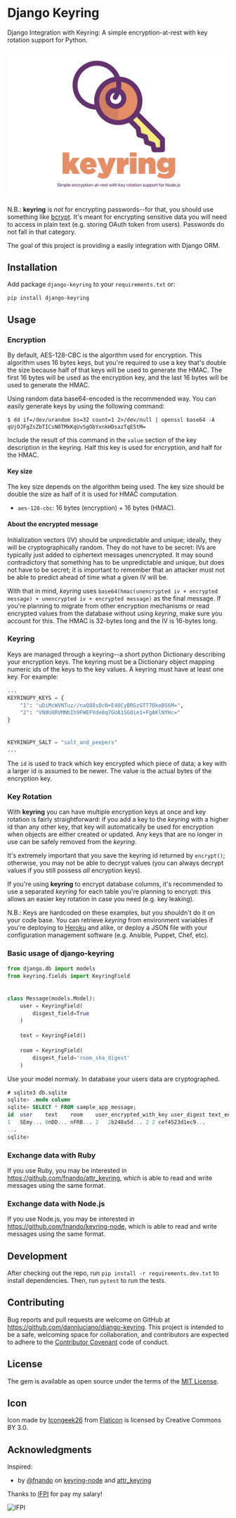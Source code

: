 # Django Keyring

Django Integration with Keyring: A simple encryption-at-rest with key rotation support for Python.

![keyring: Simple encryption-at-rest with key rotation support for Python.](https://raw.githubusercontent.com/dannluciano/keyring-python/main/keyring.png)

N.B.: **keyring** is _not_ for encrypting passwords--for that, you should use
something like [bcrypt](https://pypi.org/project/bcrypt/). It's meant for
encrypting sensitive data you will need to access in plain text (e.g. storing
OAuth token from users). Passwords do not fall in that category.

The goal of this project is providing a easily integration with Django ORM.

## Installation

Add package `django-keyring` to your `requirements.txt` or:

```console
pip install django-keyring
```

## Usage

### Encryption

By default, AES-128-CBC is the algorithm used for encryption. This algorithm
uses 16 bytes keys, but you're required to use a key that's double the size
because half of that keys will be used to generate the HMAC. The first 16 bytes
will be used as the encryption key, and the last 16 bytes will be used to
generate the HMAC.

Using random data base64-encoded is the recommended way. You can easily generate
keys by using the following command:

```console
$ dd if=/dev/urandom bs=32 count=1 2>/dev/null | openssl base64 -A
qUjOJFgZsZbTICsN0TMkKqUvSgObYxnkHDsazTqE5tM=
```

Include the result of this command in the `value` section of the key description
in the keyring. Half this key is used for encryption, and half for the HMAC.

#### Key size

The key size depends on the algorithm being used. The key size should be double
the size as half of it is used for HMAC computation.

- `aes-128-cbc`: 16 bytes (encryption) + 16 bytes (HMAC).
<!-- - `aes-192-cbc`: 24 bytes (encryption) + 24 bytes (HMAC).
- `aes-256-cbc`: 32 bytes (encryption) + 32 bytes (HMAC). -->

#### About the encrypted message

Initialization vectors (IV) should be unpredictable and unique; ideally, they
will be cryptographically random. They do not have to be secret: IVs are
typically just added to ciphertext messages unencrypted. It may sound
contradictory that something has to be unpredictable and unique, but does not
have to be secret; it is important to remember that an attacker must not be able
to predict ahead of time what a given IV will be.

With that in mind, _keyring_ uses
`base64(hmac(unencrypted iv + encrypted message) + unencrypted iv + encrypted message)`
as the final message. If you're planning to migrate from other encryption
mechanisms or read encrypted values from the database without using _keyring_,
make sure you account for this. The HMAC is 32-bytes long and the IV is 16-bytes
long.

### Keyring

Keys are managed through a keyring--a short python Dictionary describing your
encryption keys. The keyring must be a Dictionary object mapping numeric ids of the
keys to the key values. A keyring must have at least one key. For example:

```python settings.py
...
KEYRINGPY_KEYS = {
    "1": "uDiMcWVNTuz//naQ88sOcN+E40CyBRGzGTT7OkoBS6M=",
    "2": "VN8UXRVMNbIh9FWEFVde0q7GUA1SGOie1+FgAKlNYHc="
}


KEYRINGPY_SALT = "salt_and_peepers"
...
```

The `id` is used to track which key encrypted which piece of data; a key with a
larger id is assumed to be newer. The value is the actual bytes of the
encryption key.

### Key Rotation

With **keyring** you can have multiple encryption keys at once and key rotation
is fairly straightforward: if you add a key to the _keyring_ with a higher id
than any other key, that key will automatically be used for encryption when
objects are either created or updated. Any keys that are no longer in use can be
safely removed from the _keyring_.

It's extremely important that you save the keyring id returned by `encrypt()`;
otherwise, you may not be able to decrypt values (you can always decrypt values
if you still possess _all_ encryption keys).

If you're using **keyring** to encrypt database columns, it's recommended to use
a separated _keyring_ for each table you're planning to encrypt: this allows an
easier key rotation in case you need (e.g. key leaking).

N.B.: Keys are hardcoded on these examples, but you shouldn't do it on your code
base. You can retrieve _keyring_ from environment variables if you're deploying
to [Heroku](https://heroku.com) and alike, or deploy a JSON file with your
configuration management software (e.g. Ansible, Puppet, Chef, etc).

### Basic usage of django-keyring

```python models.py
from django.db import models
from keyring.fields import KeyringField


class Message(models.Model):
    user = KeyringField(
        disgest_field=True
    )
    
    text = KeyringField()

    room = KeyringField(
        disgest_field='room_sha_digest'
    )

```

Use your model normaly. In database your users data are cryptographed.

```sql
# sqlite3 db.sqlite
sqlite> .mode column
sqlite> SELECT * FROM sample_app_message;
id  user    text    room    user_encrypted_with_key user_digest text_encrypted_with_key room_encrypted_with_key room_sha_digest
1   SEmy... 8nDD... nFRB... 2   2b248a5d... 2 2 cef4523d1ec9...
...
sqlite>
```

<!-- #### Change encryption algorithm

You can choose between `AES-128-CBC`, `AES-192-CBC` and `AES-256-CBC`. By
default, `AES-128-CBC` will be used.

To specify the encryption algorithm, set the `encryption` option. The following
example uses `AES-256-CBC`.

```python
from keyring import Keyring

keys = { "1": "uDiMcWVNTuz//naQ88sOcN+E40CyBRGzGTT7OkoBS6M=" }
encryptor = Keyring(keys, {
  "encryption": "aes-256-cbc",
  "digest_salt": "<custom salt>",
})
``` -->

### Exchange data with Ruby

If you use Ruby, you may be interested in
<https://github.com/fnando/attr_keyring>, which is able to read and write
messages using the same format.

### Exchange data with Node.js

If you use Node.js, you may be interested in
<https://github.com/fnando/keyring-node>, which is able to read and write
messages using the same format.


## Development

After checking out the repo, run `pip install -r requirements.dev.txt` to install dependencies. Then,
run `pytest` to run the tests.

## Contributing

Bug reports and pull requests are welcome on GitHub at
<https://github.com/dannluciano/django-keyring>. This project is intended to be a safe,
welcoming space for collaboration, and contributors are expected to adhere to
the [Contributor Covenant](http://contributor-covenant.org) code of conduct.

## License

The gem is available as open source under the terms of the
[MIT License](https://opensource.org/licenses/MIT).

## Icon

Icon made by [Icongeek26](https://www.flaticon.com/authors/icongeek26) from
[Flaticon](https://www.flaticon.com/) is licensed by Creative Commons BY 3.0.

<!-- ## Code of Conduct

Everyone interacting in the **keyring** project’s codebases, issue trackers,
chat rooms and mailing lists is expected to follow the
[code of conduct](https://github.com/dannluciano/keyring-python/blob/main/CODE_OF_CONDUCT.md). -->

## Acknowledgments

Inspired:

* by [@fnando](https://github.com/fnando) on [keyring-node](https://github.com/fnando/keyring-node) and [attr_keyring](https://github.com/fnando/attr_keyring)

Thanks to [IFPI](https://www.ifpi.edu.br/) for pay my salary!

![IFPI](https://github.com/dannluciano/liveboards/raw/master/doc/ifpi.png)